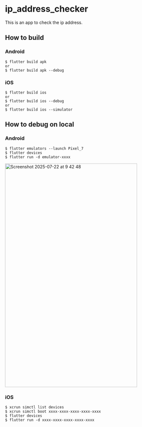 # ip_address_checker

This is an app to check the ip address.

## How to build

### Android

```
$ flutter build apk
or
$ flutter build apk --debug
```

### iOS
```
$ flutter build ios
or
$ flutter build ios --debug
or
$ flutter build ios --simulator
```

## How to debug on local

### Android

```
$ flutter emulators --launch Pixel_7
$ flutter devices
$ flutter run -d emulator-xxxx
```

<img width="434" height="735" alt="Screenshot 2025-07-22 at 9 42 48" src="https://github.com/user-attachments/assets/b99cf1f3-8345-49a9-8ada-fc42c4ec0532" />


### iOS

```
$ xcrun simctl list devices
$ xcrun simctl boot xxxx-xxxx-xxxx-xxxx-xxxx
$ flutter devices
$ flutter run -d xxxx-xxxx-xxxx-xxxx-xxxx
```